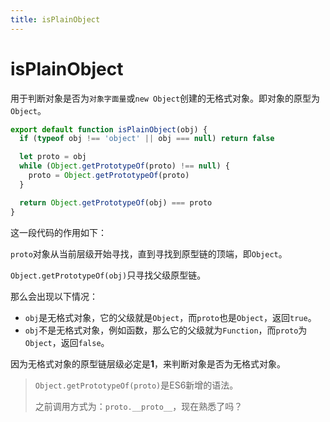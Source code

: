 ```yaml
---
title: isPlainObject
---
```


# isPlainObject

用于判断对象是否为`对象字面量`或`new Object`创建的无格式对象。即对象的原型为`Object`。

```js
export default function isPlainObject(obj) {
  if (typeof obj !== 'object' || obj === null) return false

  let proto = obj
  while (Object.getPrototypeOf(proto) !== null) {
    proto = Object.getPrototypeOf(proto)
  }

  return Object.getPrototypeOf(obj) === proto
}
```

这一段代码的作用如下：

`proto`对象从当前层级开始寻找，直到寻找到原型链的顶端，即`Object`。

`Object.getPrototypeOf(obj)`只寻找父级原型链。



那么会出现以下情况：

* `obj`是无格式对象，它的父级就是`Object`，而`proto`也是`Object`，返回`true`。
* `obj`不是无格式对象，例如函数，那么它的父级就为`Function`，而`proto`为`Object`，返回`false`。



因为无格式对象的原型链层级必定是**1**，来判断对象是否为无格式对象。



> `Object.getPrototypeOf(proto)`是ES6新增的语法。
>
> 之前调用方式为：`proto.__proto__`，现在熟悉了吗？